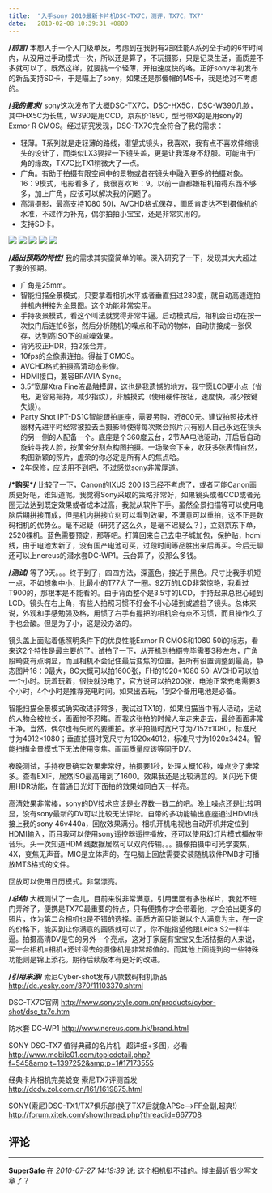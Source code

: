 ```yaml
---
title:  "入手sony 2010最新卡片机DSC-TX7C，测评，TX7C，TX7"
date:   2010-02-08 10:39:31 +0800
---
```


<strong>/*前言*/
</strong>本想入手一个入门级单反，考虑到在我拥有2部佳能A系列全手动的6年时间内，从没用过手动模式一次，所以还是算了，不玩摄影，只是记录生活，画质差不多就可以了。既然这样，就要挑一个轻薄，开拍速度快的咯。正好sony年初发布的新品支持SD卡，于是瞄上了sony，如果还是那傻帽的MS卡，我是绝对不考虑的。

<strong>/*我的需求*/</strong>
sony这次发布了大概DSC-TX7C，DSC-HX5C，DSC-W390几款，其中HX5C为长焦，W390是用CCD，京东价1890，型号带X的是用sony的Exmor R CMOS。经过研究发现，DSC-TX7C完全符合了我的需求：
<ul>
  <li>轻薄。T系列就是走轻薄的路线，潜望式镜头，我喜欢，我有点不喜欢伸缩镜头的设计了，而类似LX3要捏一下镜头盖，更是让我浑身不舒服。可能由于广角的缘故，TX7C比TX1稍微大了一点。</li>
  <li>广角。有助于拍摄有限空间中的景物或者在镜头中融入更多的拍摄对象。
16：9模式，电影看多了，我很喜欢16：9。以前一直都嫌相机拍得东西不够多，加上广角，应该可以解决我的问题了。</li>
  <li>高清摄影，最高支持1080 50i，AVCHD格式保存，画质肯定达不到摄像机的水准，不过作为补充，偶尔拍拍小宝宝，还是非常实用的。</li>
  <li>支持SD卡。</li>
</ul>

![](/images/2011/dsc-tx7c/cewettfbjscau.jpg)
![](/images/2011/dsc-tx7c/dsc00031l.jpg)
![](/images/2011/dsc-tx7c/mobile01-1ff6b1b69c1ce7085afd467990a6cb5f.jpg)
![](/images/2011/dsc-tx7c/mobile01-b618ee2eed1bd390f16555fc57f60780.jpg)
![](/images/2011/dsc-tx7c/mobile01-d0f8e54885c9b3fb1c05436e16dc1b25.jpg)


<strong>/*超出预期的特性*/
</strong>我的需求其实蛮简单的嘛。深入研究了一下，发现其大大超过了我的预期。
<ul>
  <li>广角是25mm。</li>
  <li>智能扫描全景模式，只要拿着相机水平或者垂直扫过280度，就自动高速连拍并机内拼接为全景图。这个功能非常实用。</li>
  <li>手持夜景模式，看这个叫法就觉得非常牛逼。启动模式后，相机会自动在按一次快门后连拍6张，然后分析随机的噪点和不动的物体，自动拼接成一张保存，达到高ISO下的减噪效果。</li>
  <li>背光校正HDR，拍2张合并。</li>
  <li>10fps的全像素连拍。得益于CMOS。</li>
  <li>AVCHD格式拍摄高清动态影像。</li>
  <li>HDMI接口，兼容BRAVIA Sync。</li>
  <li>3.5”宽屏Xtra Fine液晶触摸屏，这也是我遗憾的地方，我宁愿LCD更小点（省电，更容易把持，减少指纹），非触摸式（使用硬件按钮，速度快，减少按键失误）。</li>
  <li>Party Shot IPT-DS1C智能跟拍底座，需要另购，近800元。建议拍照技术好器材先进平时经常被拉去当摄影师使得每次聚会照片只有别人自己永远在镜头的另一侧的人配备一个。底座是个360度云台，2节AA电池驱动，开启后自动旋转寻找人脸，按黄金分割点构图拍摄。一场聚会下来，收获多张表情自然，构图新颖的照片，虚荣的你必定是所有人的焦点哈。</li>
  <li>2年保修，应该用不到吧，不过感觉sony非常厚道。</li>
</ul>
<strong>/*购买*/</strong>
比较了一下，Canon的IXUS 200 IS已经不考虑了，或者可能Canon画质更好吧，谁知道呢。我觉得Sony采取的策略非常好，如果镜头或者CCD或者光圈无法达到既定效果或者成本过高，我就从软件下手。虽然全景扫描等可以使用电脑后期拼接而成，但是机内拼接立刻可以看到效果，不满意可以重拍，这不正是数码相机的优势么。毫不迟疑（研究了这么久，是毫不迟疑么？），立刻京东下单，2520裸机。蓝色需要预定，那等吧。打算回来自己去电子城加包，保护贴，hdmi线，由于电池太新了，没有国产电池可买，过段时间等品胜出来后再买。今后无聊还可以上nereus的潜水套DC-WP1。云台算了，没那么多钱。

<strong>/*测试*/
</strong>等了9天。。。终于到了，四四方法，深蓝色，接近于黑色。尺寸比我手机短一点，不如想象中小，比最小的T77大了一圈。92万的LCD非常惊艳，我看过T900的，那根本是不能看的。由于背面整个是3.5寸的LCD，手持起来总担心碰到LCD。镜头在右上角，有些人拍照习惯不好会不小心碰到或遮挡了镜头。总体来说，外观和手感勉强及格，用惯了右手有握把的相机会有点不习惯，而且操作久了手也会酸。但是为了小，这是没办法的。

镜头盖上面贴着低照明条件下的优良性能Exmor R CMOS和1080 50i的标志，看来这2个特性是最主要的了。试拍了一下，从开机到拍摄完毕需要3秒左右，广角段畸变有点明显，而且相机不会记住最后变焦的位置。把所有设置调整到最高，静态图片16：9最大，8G大概可以拍1600张，FH的1920*1080 50i AVCHD可以拍一个小时。玩着玩着，很快就没电了，官方说可以拍200张，电池正常充电需要3个小时，4个小时是推荐充电时间。如果出去玩，1到2个备用电池是必备。

智能扫描全景模式确实改进非常多，我试过TX1的，如果扫描当中有人活动，运动的人物会被拉长，画面惨不忍睹。而我这张拍的时候人车走来走去，最终画面非常干净。当然，偶尔也有失败的要重拍。水平拍摄时宽尺寸为7152x1080，标准尺寸为4912×1080；垂直拍摄时宽尺寸为1920x4912，标准尺寸为1920x3424。智能扫描全景模式下无法使用变焦。画面质量应该等同于DV。

夜晚测试，手持夜景确实效果非常好，拍摄要1秒，处理大概10秒，噪点少了非常多。查看EXIF，居然ISO最高用到了1600。效果我还是比较满意的。关闪光下使用HDR功能，在普通日光灯下面拍的效果如同白天一样亮。

高清效果非常棒，sony的DV技术应该是业界数一数二的吧。晚上噪点还是比较明显，没有sony最新的DV可以比较无法评论。自带的多功能输出底座通过HDMI线接上我的sony 46v440a，回放效果满分。相机开机电视也自动开机并定位到HDMI输入，而且我可以使用sony遥控器遥控播放，还可以使用幻灯片模式播放带音乐，头一次知道HDMI线数据居然可以双向传输。。。摄像拍摄中可光学变焦，4X，变焦无声音。MIC是立体声的。在电脑上回放需要安装随机软件PMB才可播放MTS格式的文件。

回放可以使用日历模式。非常漂亮。

<strong>/*总结*/
</strong>大概测试了一会儿，目前来说非常满意。引用里面有多张样片，我就不班门弄斧了，便携是TX7C最重要的特点，只有便携你才会带着他，才会拍出更多的照片，作为第二台相机也是不错的选择。画质方面只能说以个人满意为主，在一定的价格下，能买到让你满意的画质就可以了，你不能指望他跟Leica S2一样牛逼。拍摄高清DV是它的另外一个亮点，这对于家庭有宝宝又生活拮据的人来说，买一台相机=相机+还过得去的摄像机是非常超值的。而其他上面提到的一些特殊功能则是锦上添花。期待后续版本有更好的改进。

<strong>/*引用来源*/
</strong>索尼Cyber-shot发布八款数码相机新品
<a href="http://dc.yesky.com/370/11103370.shtml">http://dc.yesky.com/370/11103370.shtml</a>

DSC-TX7C官网
<a href="http://www.sonystyle.com.cn/products/cyber-shot/dsc_tx7c.htm">http://www.sonystyle.com.cn/products/cyber-shot/dsc_tx7c.htm</a>

防水套 DC-WP1
<a href="http://www.nereus.com.hk/brand.html">http://www.nereus.com.hk/brand.html</a>

SONY DSC-TX7 值得典藏的名片机   超详细+多图，必看
<a href="http://www.mobile01.com/topicdetail.php?f=545&amp;t=1397252&amp;p=1#17173555">http://www.mobile01.com/topicdetail.php?f=545&amp;t=1397252&amp;p=1#17173555</a>

经典卡片相机完美蜕变 索尼TX7评测首发
<a href="http://dcdv.zol.com.cn/161/1619875.html">http://dcdv.zol.com.cn/161/1619875.html</a>

SONY(索尼)DSC-TX1/TX7俱乐部(换了TX7后就象APSc--&gt;FF全副,超爽!)
<a href="http://forum.xitek.com/showthread.php?threadid=667708">http://forum.xitek.com/showthread.php?threadid=667708</a>

## 评论

*****
**SuperSafe** 在 *2010-07-27 14:19:39* 说: 这个相机挺不错的。博主最近很少写文章了？

